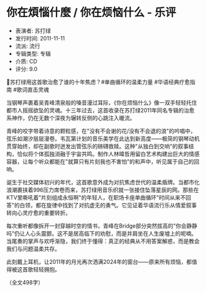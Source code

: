 # 你在煩惱什麼 / 你在烦恼什么 - 乐评

- 表演者: 苏打绿
- 发行时间: 2011-11-11
- 流派: 流行
- 专辑类型: 专辑
- 介质: CD
- 评分: 9.0

🌿苏打绿用这首歌治愈了谁的十年焦虑？#单曲循环的温柔力量 #华语经典疗愈指南 #歌词直击灵魂

当钢琴声裹着吴青峰清泉般的嗓音漫过耳际，《你在烦恼什么》像一双手轻轻托住都市人摇摇欲坠的灵魂。十三年过去，这首收录在苏打绿2011年同名专辑的治愈系神作，仍在无数个深夜为辗转反侧的心跳注入暖流。

青峰的咬字带着诗意的颗粒感，在"没有不会谢的花/没有不会退的浪"的吟唱中，弦乐如潮汐层层漫卷。韦瓦第计划的音乐美学在此达到新高度——极简的钢琴动机贯穿始终，却在副歌时迸发出管弦乐的磅礴救赎。这种"从独白到交响"的叙事结构，恰似将个体孤独消融于宇宙共鸣。制作人林暐哲用留白艺术构建出巨大的情感容器，让每个听众都能在"就算只有片刻我也不害怕"的和声中，听见属于自己的回响。

诞生于社交媒体初兴的年代，这首歌意外成为对抗焦虑世代的温柔盾牌。当都市化浪潮裹挟着996压力席卷而来，苏打绿用音乐织就一张接住坠落星辰的网。那些在KTV里嘶吼着"片刻组成永恒啊"的年轻人，在职场卡座单曲循环"时间从来不回答"的白领，都在旋律中找到了对抗虚无的勇气。它见证着华语流行乐从情爱叙事转向心灵疗愈的重要转折。

每次重听都像拆开一封穿越时空的情书，青峰在Bridge部分突然拔高的"你会静静吗"仍让人心头震颤。这不是居高临下的劝慰，而是并肩坐在人生废墟上的呢喃。当尾奏的掌声与欢呼渐隐，我们终于懂得：真正的经典从不用答案解惑，而是教会我们与问题温柔共存。

此刻戴上耳机，让2011年的月光再次洒满2024年的窗台——原来所有烦恼，都值得被这首歌轻轻拥抱。

（全文498字）
